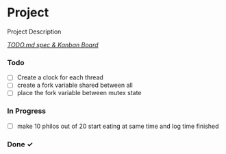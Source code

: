 # Project

Project Description

<em>[TODO.md spec & Kanban Board](https://bit.ly/3fCwKfM)</em>

### Todo

- [ ] Create a clock for each thread  
- [ ] create a fork variable shared between all  
- [ ] place the fork variable between mutex state  

### In Progress

- [ ] make 10 philos out of 20 start eating at same time and log time finished  

### Done ✓


